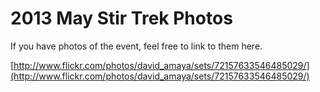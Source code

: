 2013 May Stir Trek Photos
===============

If you have photos of the event, feel free to link to them here.

[http://www.flickr.com/photos/david_amaya/sets/72157633546485029/](http://www.flickr.com/photos/david_amaya/sets/72157633546485029/)

